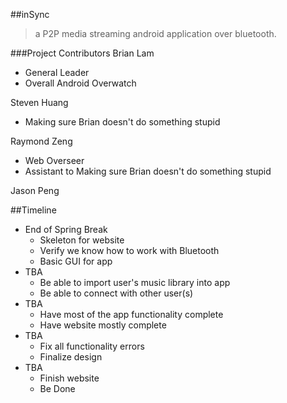##inSync

>a P2P media streaming android application over bluetooth.

###Project Contributors
Brian Lam
+ General Leader
+ Overall Android Overwatch

Steven Huang
+ Making sure Brian doesn't do something stupid

Raymond Zeng
+ Web Overseer
+ Assistant to Making sure Brian doesn't do something stupid

Jason Peng

##Timeline
+ End of Spring Break
  + Skeleton for website
  + Verify we know how to work with Bluetooth
  + Basic GUI for app
+ TBA
  + Be able to import user's music library into app
  + Be able to connect with other user(s)
+ TBA
  + Have most of the app functionality complete
  + Have website mostly complete
+ TBA
  + Fix all functionality errors
  + Finalize design
+ TBA
  + Finish website
  + Be Done
